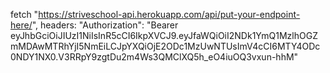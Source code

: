 fetch "https://striveschool-api.herokuapp.com/api/put-your-endpoint-here/", 
headers: 
"Authorization": "Bearer eyJhbGciOiJIUzI1NiIsInR5cCI6IkpXVCJ9.eyJfaWQiOiI2NDk1YmQ1MzlhOGZmMDAwMTRhYjI5NmEiLCJpYXQiOjE2ODc1MzUwNTUsImV4cCI6MTY4ODc0NDY1NX0.V3RRpY9zgtDu2m4Ws3QMClXQ5h_eO4iuOQ3vxun-hhM"